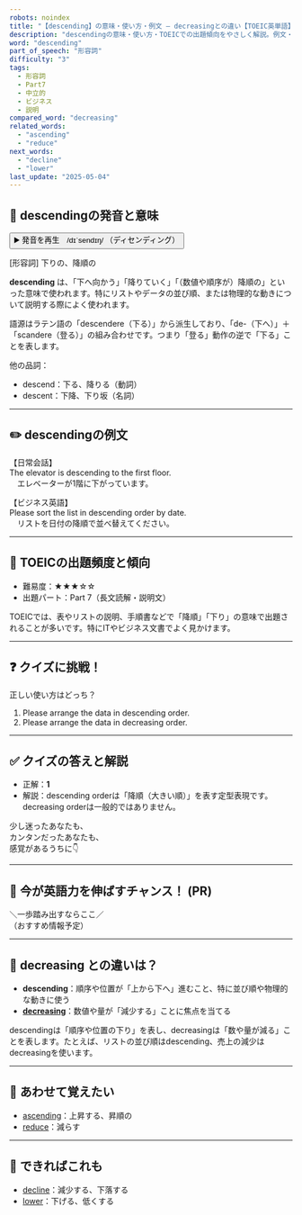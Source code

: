 ```yaml
---
robots: noindex
title: "【descending】の意味・使い方・例文 ― decreasingとの違い【TOEIC英単語】"
description: "descendingの意味・使い方・TOEICでの出題傾向をやさしく解説。例文・クイズ付きでdecreasingとの違いもわかりやすく学べます。"
word: "descending"
part_of_speech: "形容詞"
difficulty: "3"
tags:
  - 形容詞
  - Part7
  - 中立的
  - ビジネス
  - 説明
compared_word: "decreasing"
related_words:
  - "ascending"
  - "reduce"
next_words:
  - "decline"
  - "lower"
last_update: "2025-05-04"
---
```


## 🔰 descendingの発音と意味

<button class="play-audio" onclick="playTTS('descending')">
  <span class="play-audio-main">
    ▶️ 発音を再生　/dɪˈsendɪŋ/
  </span>
  <span class="play-audio-sub">
    （ディセンディング）
  </span>
</button>

[形容詞] 下りの、降順の

**descending** は、「下へ向かう」「降りていく」「（数値や順序が）降順の」といった意味で使われます。特にリストやデータの並び順、または物理的な動きについて説明する際によく使われます。

語源はラテン語の「descendere（下る）」から派生しており、「de-（下へ）」＋「scandere（登る）」の組み合わせです。つまり「登る」動作の逆で「下る」ことを表します。

他の品詞：  
- descend：下る、降りる（動詞）
- descent：下降、下り坂（名詞）

---

## ✏️ descendingの例文

【日常会話】  
The elevator is descending to the first floor.  
　エレベーターが1階に下がっています。

【ビジネス英語】  
Please sort the list in descending order by date.  
　リストを日付の降順で並べ替えてください。

---

## 🎯 TOEICの出題頻度と傾向

- 難易度：★★★☆☆
- 出題パート：Part 7（長文読解・説明文）

TOEICでは、表やリストの説明、手順書などで「降順」「下り」の意味で出題されることが多いです。特にITやビジネス文書でよく見かけます。

---

## ❓ クイズに挑戦！

正しい使い方はどっち？

1. Please arrange the data in descending order.  
2. Please arrange the data in decreasing order.

---

## ✅ クイズの答えと解説

- 正解：**1**
- 解説：descending orderは「降順（大きい順）」を表す定型表現です。decreasing orderは一般的ではありません。

少し迷ったあなたも、  
カンタンだったあなたも、  
感覚があるうちに👇️

---

## 🚀 今が英語力を伸ばすチャンス！ (PR)

<div class="info-center">
＼一歩踏み出すならここ／<br>  
（おすすめ情報予定）
</div>

---

## 🤔  decreasing との違いは？

- **descending**：順序や位置が「上から下へ」進むこと、特に並び順や物理的な動きに使う
- **[decreasing](/decreasing)**：数値や量が「減少する」ことに焦点を当てる

descendingは「順序や位置の下り」を表し、decreasingは「数や量が減る」ことを表します。たとえば、リストの並び順はdescending、売上の減少はdecreasingを使います。

---

## 🧩 あわせて覚えたい

- [ascending](/ascending)：上昇する、昇順の
- [reduce](/reduce)：減らす

---

## 📖 できればこれも

- [decline](/decline)：減少する、下落する
- [lower](/lower)：下げる、低くする

<!-- cvid: aid25_bid20 -->
